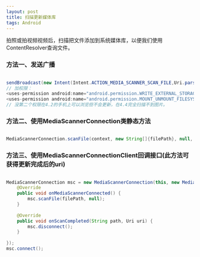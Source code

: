 ```yaml
---
layout: post
title: 扫描更新媒体库
tags: Android
---
```


拍照或拍视频视频后，扫描把文件添加到系统媒体库，以便我们使用ContentResolver查询文件。

### 方法一、发送广播

```java

sendBroadcast(new Intent(Intent.ACTION_MEDIA_SCANNER_SCAN_FILE,Uri.parse("file://"+filePath)));
// 加权限：
<uses-permission android:name="android.permission.WRITE_EXTERNAL_STORAGE" />
<uses-permission android:name="android.permission.MOUNT_UNMOUNT_FILESYSTEMS" />
// 没第二个权限在4.2的手机上可以浏览但不会更新，在4.4完全扫描不到图片。

```

### 方法二、使用MediaScannerConnection类静态方法

```java

MediaScannerConnection.scanFile(context, new String[]{filePath}, null, null); 

```

### 方法三、使用MediaScannerConnectionClient回调接口(此方法可获得更新完成后的uri)

```java

MediaScannerConnection msc = new MediaScannerConnection(this, new MediaScannerConnectionClient(){
	@Override
	public void onMediaScannerConnected() {
		msc.scanFile(filePath, null);
	}
	
	@Override
	public void onScanCompleted(String path, Uri uri) {		
		msc.disconnect();		
	}
	
});
msc.connect();

```

